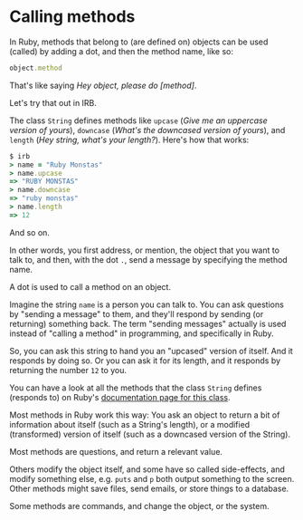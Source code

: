# Calling methods

In Ruby, methods that belong to (are defined on) objects can be used (called)
by adding a dot, and then the method name, like so:

```ruby
object.method
```

That's like saying *Hey object, please do [method]*.

Let's try that out in IRB.

The class `String` defines methods like `upcase` (*Give me an uppercase version
of yours*), `downcase` (*What's the downcased version of yours*), and `length`
(*Hey string, what's your length?*). Here's how that works:

```ruby
$ irb
> name = "Ruby Monstas"
> name.upcase
=> "RUBY MONSTAS"
> name.downcase
=> "ruby monstas"
> name.length
=> 12
```

And so on.

In other words, you first address, or mention, the object that you want to talk
to, and then, with the dot `.`, send a message by specifying the method name.

<p class="hint">
A dot is used to call a method on an object.
</p>

Imagine the string `name` is a person you can talk to. You can ask questions by
"sending a message" to them, and they'll respond by sending (or returning)
something back. The term "sending messages" actually is used instead of
"calling a method" in programming, and specifically in Ruby.

So, you can ask this string to hand you an "upcased" version of itself. And
it responds by doing so. Or you can ask it for its length, and it responds
by returning the number `12` to you.

You can have a look at all the methods that the class `String` defines
(responds to) on Ruby's
[documentation page for this class](http://ruby-doc.org/core-2.2.0/String.html).

Most methods in Ruby work this way: You ask an object to return a bit of
information about itself (such as a String's length), or a modified
(transformed) version of itself (such as a downcased version of the String).

<p class="hint">
Most methods are questions, and return a relevant value.
</p>

Others modify the object itself, and some have so called side-effects, and
modify something else, e.g. `puts` and `p` both output something to the
screen. Other methods might save files, send emails, or store things to
a database.

<p class="hint">
Some methods are commands, and change the object, or the system.
</p>


